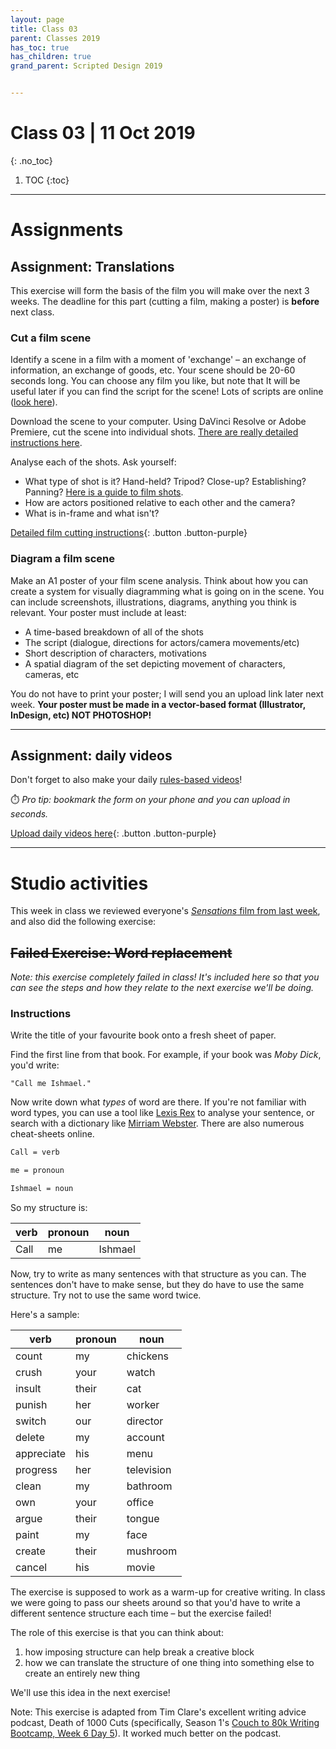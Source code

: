 ```yaml
---
layout: page
title: Class 03
parent: Classes 2019
has_toc: true
has_children: true
grand_parent: Scripted Design 2019


---
```

# Class 03 | 11 Oct 2019
{: .no_toc}

1. TOC
{:toc}

----

# Assignments

## Assignment: Translations

This exercise will form the basis of the film you will make over the next 3 weeks. The deadline for this part (cutting a film, making a poster) is **before** next class.

### Cut a film scene

Identify a scene in a film with a moment of 'exchange' – an exchange of information, an exchange of goods, etc. Your scene should be 20-60 seconds long. You can choose any film you like, but note that It will be useful later if you can find the script for the scene! Lots of scripts are online ([look here](https://www.nyfa.edu/student-resources/10-great-websites-download-movie-scripts/)).

Download the scene to your computer. Using DaVinci Resolve or Adobe Premiere, cut the scene into individual shots. [There are really detailed instructions here](class-03-premiere-instructions.html).

Analyse each of the shots. Ask yourself:
- What type of shot is it? Hand-held? Tripod? Close-up? Establishing? Panning? [Here is a guide to film shots](https://www.careersinfilm.com/types-of-shots-in-film/).
- How are actors positioned relative to each other and the camera?
- What is in-frame and what isn't?

[Detailed film cutting instructions](class-03-premiere-instructions.html){: .button .button-purple}

### Diagram a film scene

Make an A1 poster of your film scene analysis. Think about how you can create a system for visually diagramming what is going on in the scene. You can include screenshots, illustrations, diagrams, anything you think is relevant. Your poster must include at least:

  - A time-based breakdown of all of the shots
  - The script (dialogue, directions for actors/camera movements/etc)
  - Short description of characters, motivations
  - A spatial diagram of the set depicting movement of characters, cameras, etc

You do not have to print your poster; I will send you an upload link later next week. **Your poster must be made in a vector-based format (Illustrator, InDesign, etc) NOT PHOTOSHOP!**

-----

## Assignment: daily videos

Don't forget to also make your daily [rules-based videos](../classes/class-01.html#activity-3-rules-for-your-daily-film)!

⏱️ *Pro tip: bookmark the form on your phone and you can upload in seconds.*

[Upload daily videos here](https://forms.gle/k2Excws5CPx5QRrN8){: .button .button-purple}

----


# Studio activities

This week in class we reviewed everyone's [_Sensations_ film from last week](../class-02.html#assignment-sensations), and also did the following exercise:

## ~~Failed Exercise: Word replacement~~

*Note: this exercise completely failed in class! It's included here so that you can see the steps and how they relate to the next exercise we'll be doing.*


### Instructions

Write the title of your favourite book onto a fresh sheet of paper.

Find the first line from that book. For example, if your book was *Moby Dick*, you'd write:

```
"Call me Ishmael."
```

 Now write down what *types* of word are there. If you're not familiar with word types, you can use a tool like [Lexis Rex](https://www.lexisrex.com/English/Sentence-Study) to analyse your sentence, or search with a dictionary like [Mirriam Webster](https://www.merriam-webster.com/dictionary). There are also numerous cheat-sheets online.

```reStructuredText
Call = verb

me = pronoun

Ishmael = noun
```

So my structure is:

| verb   | pronoun        | noun |
| ------ | --------- | ------- |
| Call | me | Ishmael |

Now, try to write as many sentences with that structure as you can. The sentences don't have to make sense, but they do have to use the same structure. Try not to use the same word twice.

Here's a sample:

| verb       | pronoun | noun       |
| ---------- | ------- | ---------- |
| count      | my      | chickens   |
| crush      | your    | watch      |
| insult     | their   | cat        |
| punish     | her     | worker     |
| switch     | our     | director   |
| delete     | my      | account    |
| appreciate | his     | menu       |
| progress   | her     | television |
| clean      | my      | bathroom   |
| own        | your    | office     |
| argue      | their   | tongue     |
| paint      | my      | face       |
| create     | their   | mushroom   |
| cancel     | his     | movie      |

The exercise is supposed to work as a warm-up for creative writing. In class we were going to pass our sheets around so that you'd have to write a different sentence structure each time – but the exercise failed!

The role of this exercise is that you can think about:

1. how imposing structure can help break a creative block
2. how we can translate the structure of one thing into something else to create an entirely new thing

We'll use this idea in the next exercise!

Note: This exercise is adapted from Tim Clare's excellent writing advice podcast, Death of 1000 Cuts (specifically, Season 1's [Couch to 80k Writing Bootcamp, Week 6 Day 5](https://soundcloud.com/timclare/death-of-1000-cuts-couch-to-80k-week-6-day-5)). It worked much better on the podcast.
